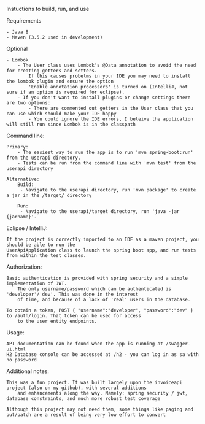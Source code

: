 Instuctions to build, run, and use

Requirements

    - Java 8
    - Maven (3.5.2 used in development)
    
Optional
    
    - Lombok
        - The User class uses Lombok's @Data annotation to avoid the need for creating getters and setters.
            If this causes probelms in your IDE you may need to install the lombok plugin and ensure the option
            'Enable annotation processors' is turned on (IntelliJ, not sure if an option is required for eclipse). 
        - If you don't want to install plugins or change settings there are two options:
            - There are commented out getters in the User class that you can use which should make your IDE happy
            - You could ignore the IDE errors, I beleive the application will still run since Lombok is in the classpath
        
Command line:

    Primary:
        - The easiest way to run the app is to run 'mvn spring-boot:run' from the userapi directory.
        - Tests can be run from the command line with 'mvn test' from the userapi directory

    Alternative:
        Build:
         - Navigate to the userapi directory, run 'mvn package' to create a jar in the /target/ directory

        Run:
         - Navigate to the userapi/target directory, run 'java -jar {jarname}'.

Eclipse / IntelliJ:

    If the project is correctly imported to an IDE as a maven project, you should be able to run the
    UserApiApplication class to launch the spring boot app, and run tests from within the test classes.

Authorization:

    Basic authentication is provided with spring security and a simple implementation of JWT. 
        The only username/password which can be authenticated is 'developer'/'dev'. This was done in the interest 
        of time, and because of a lack of 'real' users in the database.
    
    To obtain a token, POST { "username":"developer", "password":"dev" } to /auth/login. That token can be used for access 
        to the user entity endpoints.

Usage:

    API documentation can be found when the app is running at /swagger-ui.html 
    H2 Database console can be accessed at /h2 - you can log in as sa with no password
    
Additional notes:

    This was a fun project. It was built largely upon the invoiceapi project (also on my github), with several additions 
        and enhancements along the way. Namely: spring security / jwt, database constraints, and much more robust test coverage
        
    Although this project may not need them, some things like paging and put/patch are a result of being very low effort to convert
    
    